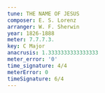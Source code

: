 ```yaml
---
tune: THE NAME OF JESUS
composer: E. S. Lorenz
arranger: W. F. Sherwin
year: 1826-1888
meter: 7.7.7.3.
key: C Major
anacrusis: 1.3333333333333333
meter_error: '0'
time_signature: 4/4
meterError: 0
timeSignature: 6/4
---
```

